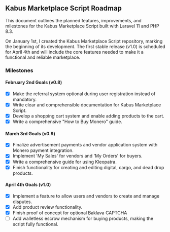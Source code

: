 ## Kabus Marketplace Script Roadmap

This document outlines the planned features, improvements, and milestones for the Kabus Marketplace Script built with Laravel 11 and PHP 8.3.

On January 1st, I created the Kabus Marketplace Script repository, marking the beginning of its development. The first stable release (v1.0) is scheduled for April 4th and will include the core features needed to make it a functional and reliable marketplace.

### Milestones

#### February 2nd Goals (v0.8)
- [X] Make the referral system optional during user registration instead of mandatory.
- [X] Write clear and comprehensible documentation for Kabus Marketplace Script.
- [X] Develop a shopping cart system and enable adding products to the cart.
- [X] Write a comprehensive "How to Buy Monero" guide.

#### March 3rd Goals (v0.9)
- [X] Finalize advertisement payments and vendor application system with Monero payment integration.
- [X] Implement 'My Sales' for vendors and 'My Orders' for buyers.
- [X] Write a comprehensive guide for using Kleopatra.
- [X] Finish functionality for creating and editing digital, cargo, and dead drop products.

#### April 4th Goals (v1.0)
- [X] Implement a feature to allow users and vendors to create and manage disputes.
- [X] Add product review functionality.
- [X] Finish proof of concept for optional Baklava CAPTCHA
- [ ] Add walletless escrow mechanism for buying products, making the script fully functional.
